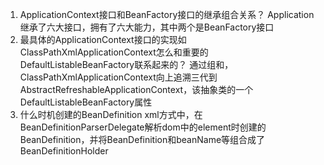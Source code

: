 1. ApplicationContext接口和BeanFactory接口的继承组合关系？
Application继承了六大接口，拥有了六大能力，其中两个是BeanFactory接口
2. 最具体的ApplicationContext接口的实现如ClassPathXmlApplicationContext怎么和重要的DefaultListableBeanFactory联系起来的？
通过组和，ClassPathXmlApplicationContext向上追溯三代到AbstractRefreshableApplicationContext，该抽象类的一个DefaultListableBeanFactory属性
3. 什么时机创建的BeanDefinition
xml方式中，在BeanDefinitionParserDelegate解析dom中的element时创建的BeanDefinition，并将BeanDefinition和beanName等组合成了BeanDefinitionHolder